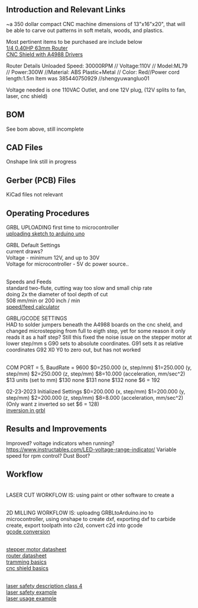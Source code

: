 ## Introduction and Relevant Links
~a 350 dollar compact CNC machine dimensions of 13"x16"x20", that will be able to carve out patterns in soft metals, woods, and plastics.

Most pertinent items to be purchased are include below
<br>[1/4 0.40HP 63mm Router](https://www.ebay.com/itm/385440750929)
<br>[CNC Shield with A4988 Drivers](https://www.ebay.com/itm/292161403451)

Router Details Unloaded Speed:	30000RPM // Voltage:110V // Model:ML79 // Power:300W //Material: ABS Plastic+Metal // Color: Red//Power cord length:1.5m
Item was 385440750929 //shengyuwangluo01 

Voltage needed is one 110VAC Outlet, and one 12V plug, (12V splits to fan, laser, cnc shield)

## BOM
See bom above, still incomplete

## CAD Files
Onshape link still in progress

## Gerber (PCB) Files
KiCad files not relevant

## Operating Procedures
GRBL UPLOADING first time to microcontroller
<br> [uploading sketch to arduino uno](https://www.youtube.com/watch?v=zUb8tiFCwmk&t=5s)

GRBL Default Settings
<br> current draws?
<br> Voltage - minimum 12V, and up to 30V
<br> Voltage for microcontroller - 5V dc power source..

<br> Speeds and Feeds
<br> standard two-flute, cutting way too slow and small chip rate
<br> doing 2x the diameter of tool depth of cut
<br> 508 mm/min or 200 inch / min
<br> [speed/feed calculator](https://gdptooling.com/chipload-calc/)


GRBL/GCODE SETTINGS 
<br> HAD to solder jumpers beneath the A4988 boards on the cnc sheld, and changed microstepping from full to eigth step, yet for some reason it only reads it as a half step? Still this fixed the noise issue on the stepper motor at lower step/mm s
G90 sets to absolute coordinates. G91 sets it as relative coordinates 
G92 X0 Y0 to zero out, but has not worked

<br> COM PORT = 5, BaudRate = 9600
$0=250.000 (x, step/mm)
$1=250.000 (y, step/mm)
$2=250.000 (z, step/mm)
$8=10.000 (acceleration, mm/sec^2)
$13 units (set to mm)
$130 none
$131 none
$132 none
$6 = 192


02-23-2023 Initialized Settings
$0=200.000 (x, step/mm)
$1=200.000 (y, step/mm)
$2=200.000 (z, step/mm)
$8=8.000 (acceleration, mm/sec^2)
(Only want z inverted so set $6 = 128)
<br> [inversion in grbl](https://forum.makerforums.info/t/how-do-i-invert-the-y-and-z-axis-of-my-grbl-cnc-arduino-uno/80114/3)




## Results and Improvements
Improved? voltage indicators when running? https://www.instructables.com/LED-voltage-range-indicator/
Variable speed for rpm control?
Dust Boot?

## Workflow
<br> LASER CUT WORKFLOW IS: using paint or other software to create a 

<br> 2D MILLING WORKFLOW IS: uploadng GRBLtoArduino.ino to microcontroller, using onshape to create dxf, exporting dxf to carbide create, export toolpath into c2d, convert c2d into gcode
<br> [gcode conversion](https://my.carbide3d.com/extractgcode/)

<br> [stepper motor datasheet](https://www.omc-stepperonline.com/3pcs-of-nema-17-bipolar-59ncm-84oz-in-2a-42x48mm-4-wires-w-1m-cable-connector-3-17hs19-2004s1)
<br> [router datasheet](https://shop.carbide3d.com/products/carbide-compact-router)
<br> [tramming basics](https://shapeokoenthusiasts.gitbook.io/shapeoko-cnc-a-to-z/squaring)
<br> [cnc shield basics](https://www.youtube.com/watch?v=zUb8tiFCwmk) 

<br> [laser safety description class 4](https://www.amazon.com/SainSmart-Genmitsu-Machine-3018-MX3-3018-PROVer/dp/B07VHJ7JNW/)
<br> [laser safety example](https://www.lasersafetyfacts.com/4/)
<br> [laser usage example](https://www.youtube.com/watch?v=ZPyIuLlcuIE)
